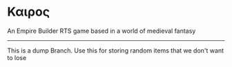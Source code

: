 # Καιρος 
An Empire Builder RTS game based in a world of medieval fantasy

---

This is a dump Branch. Use this for storing random items that we don't want to lose